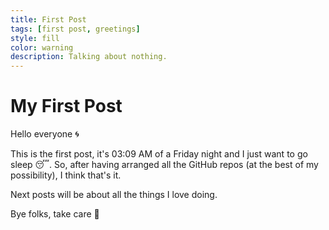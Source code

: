 ```yaml
---
title: First Post
tags: [first post, greetings]
style: fill
color: warning
description: Talking about nothing.
---
```



# My First Post

Hello everyone 🌀

This is the first post, it's 03:09 AM of a Friday night and I just want to go sleep 😴. 
So, after having arranged all the GitHub repos (at the best of my possibility), I think that's it. 

Next posts will be about all the things I love doing.

Bye folks, take care 🥬
